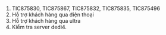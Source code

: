 1. TIC875830, TIC875867, TIC875832, TIC875835, TIC875496
2. Hỗ trợ khách hàng qua điện thoại
3. Hỗ trợ khách hàng qua ultra
4. Kiểm tra server dedi4.